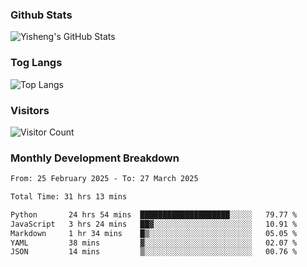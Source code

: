 ### Github Stats
![Yisheng's GitHub Stats](https://github-readme-stats-9qabuvhk1-gongyisheng.vercel.app/api?username=gongyisheng&count_private=true&show_icons=true)
### Tog Langs
![Top Langs](https://github-readme-stats-9qabuvhk1-gongyisheng.vercel.app/api/top-langs/?username=gongyisheng&layout=compact)
### Visitors
![Visitor Count](https://profile-counter.glitch.me/gongyisheng/count.svg)
### Monthly Development Breakdown
<!--START_SECTION:waka-->

```txt
From: 25 February 2025 - To: 27 March 2025

Total Time: 31 hrs 13 mins

Python       24 hrs 54 mins  ████████████████████░░░░░   79.77 %
JavaScript   3 hrs 24 mins   ██▓░░░░░░░░░░░░░░░░░░░░░░   10.91 %
Markdown     1 hr 34 mins    █▒░░░░░░░░░░░░░░░░░░░░░░░   05.05 %
YAML         38 mins         ▓░░░░░░░░░░░░░░░░░░░░░░░░   02.07 %
JSON         14 mins         ▒░░░░░░░░░░░░░░░░░░░░░░░░   00.76 %
```

<!--END_SECTION:waka-->

